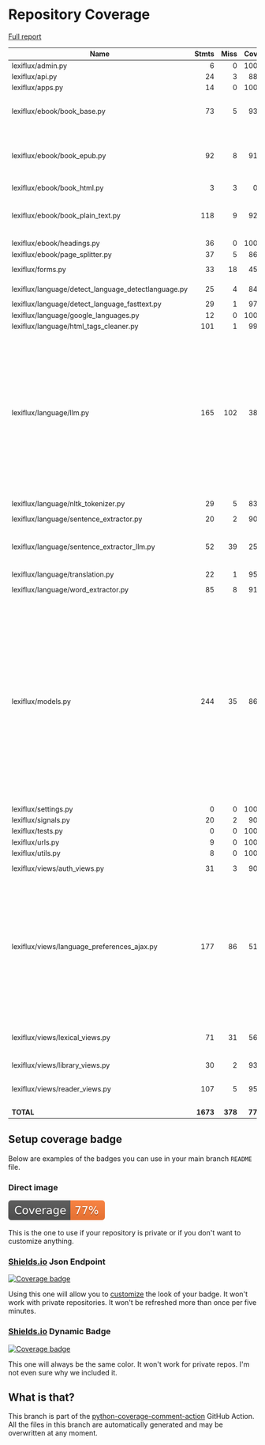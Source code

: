 # Repository Coverage

[Full report](https://htmlpreview.github.io/?https://github.com/andgineer/lexiflux/blob/python-coverage-comment-action-data/htmlcov/index.html)

| Name                                                  |    Stmts |     Miss |   Cover |   Missing |
|------------------------------------------------------ | -------: | -------: | ------: | --------: |
| lexiflux/admin.py                                     |        6 |        0 |    100% |           |
| lexiflux/api.py                                       |       24 |        3 |     88% |     37-39 |
| lexiflux/apps.py                                      |       14 |        0 |    100% |           |
| lexiflux/ebook/book\_base.py                          |       73 |        5 |     93% |55, 62, 103, 142-143 |
| lexiflux/ebook/book\_epub.py                          |       92 |        8 |     91% |94, 111, 114-116, 176-178 |
| lexiflux/ebook/book\_html.py                          |        3 |        3 |      0% |       3-9 |
| lexiflux/ebook/book\_plain\_text.py                   |      118 |        9 |     92% |61-62, 117-121, 143, 190 |
| lexiflux/ebook/headings.py                            |       36 |        0 |    100% |           |
| lexiflux/ebook/page\_splitter.py                      |       37 |        5 |     86% |     23-29 |
| lexiflux/forms.py                                     |       33 |       18 |     45% |14-18, 35-51 |
| lexiflux/language/detect\_language\_detectlanguage.py |       25 |        4 |     84% |29-31, 33-37 |
| lexiflux/language/detect\_language\_fasttext.py       |       29 |        1 |     97% |        34 |
| lexiflux/language/google\_languages.py                |       12 |        0 |    100% |           |
| lexiflux/language/html\_tags\_cleaner.py              |      101 |        1 |     99% |       156 |
| lexiflux/language/llm.py                              |      165 |      102 |     38% |35-38, 43-48, 63-65, 70-72, 85-90, 97, 121, 182-187, 199-219, 255-268, 296-337, 349, 352-396, 399 |
| lexiflux/language/nltk\_tokenizer.py                  |       29 |        5 |     83% |25, 37-39, 55 |
| lexiflux/language/sentence\_extractor.py              |       20 |        2 |     90% |    45, 61 |
| lexiflux/language/sentence\_extractor\_llm.py         |       52 |       39 |     25% |17, 48-92, 97-128, 133-167 |
| lexiflux/language/translation.py                      |       22 |        1 |     95% |        32 |
| lexiflux/language/word\_extractor.py                  |       85 |        8 |     91% |42-49, 53, 66 |
| lexiflux/models.py                                    |      244 |       35 |     86% |89, 121, 160, 169-170, 187, 198, 220, 254-257, 272, 293-301, 304-311, 333, 335-336, 338-339, 342, 386, 427-438 |
| lexiflux/settings.py                                  |        0 |        0 |    100% |           |
| lexiflux/signals.py                                   |       20 |        2 |     90% |     45-46 |
| lexiflux/tests.py                                     |        0 |        0 |    100% |           |
| lexiflux/urls.py                                      |        9 |        0 |    100% |           |
| lexiflux/utils.py                                     |        8 |        0 |    100% |           |
| lexiflux/views/auth\_views.py                         |       31 |        3 |     90% | 43, 50-55 |
| lexiflux/views/language\_preferences\_ajax.py         |      177 |       86 |     51% |101-103, 111-128, 140, 149-150, 174, 200-240, 249-267, 278-306, 315-331 |
| lexiflux/views/lexical\_views.py                      |       71 |       31 |     56% |41-52, 65, 84-122, 170-186 |
| lexiflux/views/library\_views.py                      |       30 |        2 |     93% |     45-46 |
| lexiflux/views/reader\_views.py                       |      107 |        5 |     95% |45, 64, 76, 162, 195 |
|                                             **TOTAL** | **1673** |  **378** | **77%** |           |


## Setup coverage badge

Below are examples of the badges you can use in your main branch `README` file.

### Direct image

[![Coverage badge](https://raw.githubusercontent.com/andgineer/lexiflux/python-coverage-comment-action-data/badge.svg)](https://htmlpreview.github.io/?https://github.com/andgineer/lexiflux/blob/python-coverage-comment-action-data/htmlcov/index.html)

This is the one to use if your repository is private or if you don't want to customize anything.

### [Shields.io](https://shields.io) Json Endpoint

[![Coverage badge](https://img.shields.io/endpoint?url=https://raw.githubusercontent.com/andgineer/lexiflux/python-coverage-comment-action-data/endpoint.json)](https://htmlpreview.github.io/?https://github.com/andgineer/lexiflux/blob/python-coverage-comment-action-data/htmlcov/index.html)

Using this one will allow you to [customize](https://shields.io/endpoint) the look of your badge.
It won't work with private repositories. It won't be refreshed more than once per five minutes.

### [Shields.io](https://shields.io) Dynamic Badge

[![Coverage badge](https://img.shields.io/badge/dynamic/json?color=brightgreen&label=coverage&query=%24.message&url=https%3A%2F%2Fraw.githubusercontent.com%2Fandgineer%2Flexiflux%2Fpython-coverage-comment-action-data%2Fendpoint.json)](https://htmlpreview.github.io/?https://github.com/andgineer/lexiflux/blob/python-coverage-comment-action-data/htmlcov/index.html)

This one will always be the same color. It won't work for private repos. I'm not even sure why we included it.

## What is that?

This branch is part of the
[python-coverage-comment-action](https://github.com/marketplace/actions/python-coverage-comment)
GitHub Action. All the files in this branch are automatically generated and may be
overwritten at any moment.